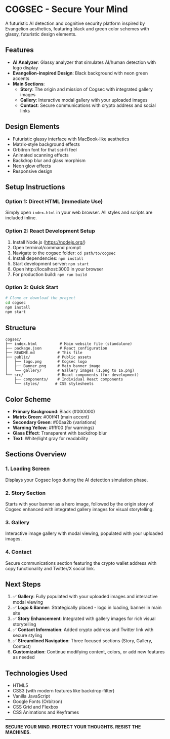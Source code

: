 # COGSEC - Secure Your Mind

A futuristic AI detection and cognitive security platform inspired by Evangelion aesthetics, featuring black and green color schemes with glassy, futuristic design elements.

## Features

- **AI Analyzer**: Glassy analyzer that simulates AI/human detection with logo display
- **Evangelion-inspired Design**: Black background with neon green accents
- **Main Sections**:
  - **Story**: The origin and mission of Cogsec with integrated gallery images
  - **Gallery**: Interactive modal gallery with your uploaded images
  - **Contact**: Secure communications with crypto address and social links

## Design Elements

- Futuristic glassy interface with MacBook-like aesthetics
- Matrix-style background effects
- Orbitron font for that sci-fi feel
- Animated scanning effects
- Backdrop blur and glass morphism
- Neon glow effects
- Responsive design

## Setup Instructions

### Option 1: Direct HTML (Immediate Use)
Simply open `index.html` in your web browser. All styles and scripts are included inline.

### Option 2: React Development Setup
1. Install Node.js (https://nodejs.org/)
2. Open terminal/command prompt
3. Navigate to the cogsec folder: `cd path/to/cogsec`
4. Install dependencies: `npm install`
5. Start development server: `npm start`
6. Open http://localhost:3000 in your browser
7. For production build: `npm run build`

### Option 3: Quick Start
```bash
# Clone or download the project
cd cogsec
npm install
npm start
```

## Structure

```
cogsec/
├── index.html          # Main website file (standalone)
├── package.json        # React configuration
├── README.md          # This file
├── public/            # Public assets
│   ├── logo.png       # Cogsec logo
│   ├── Banner.png     # Main banner image
│   └── gallery/       # Gallery images (1.png to 16.png)
└── src/               # React components (for development)
    ├── components/    # Individual React components
    └── styles/       # CSS stylesheets
```

## Color Scheme

- **Primary Background**: Black (#000000)
- **Matrix Green**: #00ff41 (main accent)
- **Secondary Green**: #00aa2b (variations)
- **Warning Yellow**: #ffff00 (for warnings)
- **Glass Effect**: Transparent with backdrop blur
- **Text**: White/light gray for readability

## Sections Overview

### 1. Loading Screen
Displays your Cogsec logo during the AI detection simulation phase.

### 2. Story Section
Starts with your banner as a hero image, followed by the origin story of Cogsec enhanced with integrated gallery images for visual storytelling.

### 3. Gallery
Interactive image gallery with modal viewing, populated with your uploaded images.

### 4. Contact
Secure communications section featuring the crypto wallet address with copy functionality and Twitter/X social link.

## Next Steps

1. ✅ **Gallery**: Fully populated with your uploaded images and interactive modal viewing
2. ✅ **Logo & Banner**: Strategically placed - logo in loading, banner in main site
3. ✅ **Story Enhancement**: Integrated with gallery images for rich visual storytelling
4. ✅ **Contact Information**: Added crypto address and Twitter link with secure styling
5. ✅ **Streamlined Navigation**: Three focused sections (Story, Gallery, Contact)
6. **Customization**: Continue modifying content, colors, or add new features as needed

## Technologies Used

- HTML5
- CSS3 (with modern features like backdrop-filter)
- Vanilla JavaScript
- Google Fonts (Orbitron)
- CSS Grid and Flexbox
- CSS Animations and Keyframes

---

**SECURE YOUR MIND. PROTECT YOUR THOUGHTS. RESIST THE MACHINES.**
